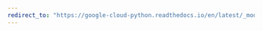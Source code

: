 ```yaml
---
redirect_to: "https://google-cloud-python.readthedocs.io/en/latest/_modules/google/api_core/retry.html"
---
```

